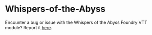 # Whispers-of-the-Abyss
Encounter a bug or issue with the Whispers of the Abyss Foundry VTT module? Report it [here](https://github.com/xthesaintx/Whispers-of-the-Abyss/issues).
